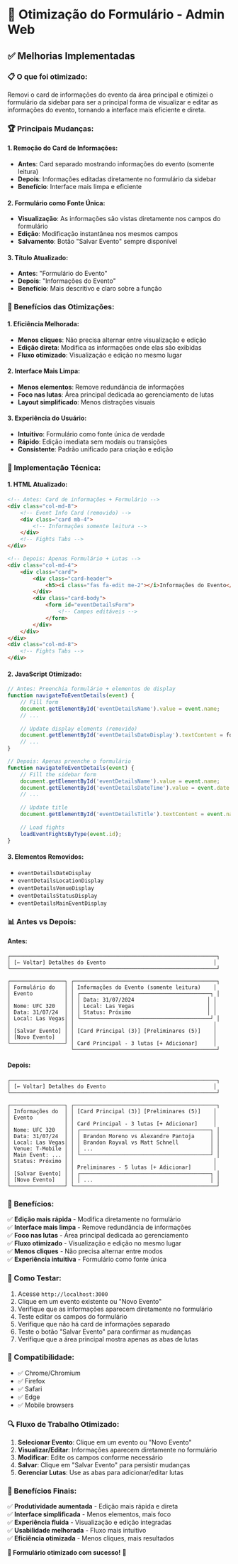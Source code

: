 # 🎯 Otimização do Formulário - Admin Web

## ✅ **Melhorias Implementadas**

### **📋 O que foi otimizado:**

Removi o card de informações do evento da área principal e otimizei o formulário da sidebar para ser a principal forma de visualizar e editar as informações do evento, tornando a interface mais eficiente e direta.

### **🏆 Principais Mudanças:**

#### **1. Remoção do Card de Informações:**
- **Antes**: Card separado mostrando informações do evento (somente leitura)
- **Depois**: Informações editadas diretamente no formulário da sidebar
- **Benefício**: Interface mais limpa e eficiente

#### **2. Formulário como Fonte Única:**
- **Visualização**: As informações são vistas diretamente nos campos do formulário
- **Edição**: Modificação instantânea nos mesmos campos
- **Salvamento**: Botão "Salvar Evento" sempre disponível

#### **3. Título Atualizado:**
- **Antes**: "Formulário do Evento"
- **Depois**: "Informações do Evento"
- **Benefício**: Mais descritivo e claro sobre a função

### **🎯 Benefícios das Otimizações:**

#### **1. Eficiência Melhorada:**
- **Menos cliques**: Não precisa alternar entre visualização e edição
- **Edição direta**: Modifica as informações onde elas são exibidas
- **Fluxo otimizado**: Visualização e edição no mesmo lugar

#### **2. Interface Mais Limpa:**
- **Menos elementos**: Remove redundância de informações
- **Foco nas lutas**: Área principal dedicada ao gerenciamento de lutas
- **Layout simplificado**: Menos distrações visuais

#### **3. Experiência do Usuário:**
- **Intuitivo**: Formulário como fonte única de verdade
- **Rápido**: Edição imediata sem modais ou transições
- **Consistente**: Padrão unificado para criação e edição

### **🔧 Implementação Técnica:**

#### **1. HTML Atualizado:**
```html
<!-- Antes: Card de informações + Formulário -->
<div class="col-md-8">
    <!-- Event Info Card (removido) -->
    <div class="card mb-4">
        <!-- Informações somente leitura -->
    </div>
    <!-- Fights Tabs -->
</div>

<!-- Depois: Apenas Formulário + Lutas -->
<div class="col-md-4">
    <div class="card">
        <div class="card-header">
            <h5><i class="fas fa-edit me-2"></i>Informações do Evento</h5>
        </div>
        <div class="card-body">
            <form id="eventDetailsForm">
                <!-- Campos editáveis -->
            </form>
        </div>
    </div>
</div>
<div class="col-md-8">
    <!-- Fights Tabs -->
</div>
```

#### **2. JavaScript Otimizado:**
```javascript
// Antes: Preenchia formulário + elementos de display
function navigateToEventDetails(event) {
    // Fill form
    document.getElementById('eventDetailsName').value = event.name;
    // ...
    
    // Update display elements (removido)
    document.getElementById('eventDetailsDateDisplay').textContent = formattedDate;
    // ...
}

// Depois: Apenas preenche o formulário
function navigateToEventDetails(event) {
    // Fill the sidebar form
    document.getElementById('eventDetailsName').value = event.name;
    document.getElementById('eventDetailsDateTime').value = event.date.replace(' ', 'T');
    // ...
    
    // Update title
    document.getElementById('eventDetailsTitle').textContent = event.name;
    
    // Load fights
    loadEventFightsByType(event.id);
}
```

#### **3. Elementos Removidos:**
- `eventDetailsDateDisplay`
- `eventDetailsLocationDisplay`
- `eventDetailsVenueDisplay`
- `eventDetailsStatusDisplay`
- `eventDetailsMainEventDisplay`

### **📊 Antes vs Depois:**

#### **Antes:**
```
┌─────────────────────────────────────────────────────────────────┐
│ [← Voltar] Detalhes do Evento                                  │
└─────────────────────────────────────────────────────────────────┘

┌─────────────────┐ ┌─────────────────────────────────────────────┐
│ Formulário do   │ │ Informações do Evento (somente leitura)    │
│ Evento          │ │ ┌─────────────────────────────────────────┐ │
│                 │ │ │ Data: 31/07/2024                       │ │
│ Nome: UFC 320   │ │ │ Local: Las Vegas                       │ │
│ Data: 31/07/24  │ │ │ Status: Próximo                        │ │
│ Local: Las Vegas│ │ └─────────────────────────────────────────┘ │
│                 │ │                                            │
│ [Salvar Evento] │ │ [Card Principal (3)] [Preliminares (5)]    │
│ [Novo Evento]   │ │                                            │
└─────────────────┘ │ Card Principal - 3 lutas [+ Adicionar]     │
                    └─────────────────────────────────────────────┘
```

#### **Depois:**
```
┌─────────────────────────────────────────────────────────────────┐
│ [← Voltar] Detalhes do Evento                                  │
└─────────────────────────────────────────────────────────────────┘

┌─────────────────┐ ┌─────────────────────────────────────────────┐
│ Informações do  │ │ [Card Principal (3)] [Preliminares (5)]    │
│ Evento          │ │                                            │
│                 │ │ Card Principal - 3 lutas [+ Adicionar]     │
│ Nome: UFC 320   │ │ ┌─────────────────────────────────────────┐ │
│ Data: 31/07/24  │ │ │ Brandon Moreno vs Alexandre Pantoja     │ │
│ Local: Las Vegas│ │ │ Brandon Royval vs Matt Schnell          │ │
│ Venue: T-Mobile │ │ │ ...                                     │ │
│ Main Event: ... │ │ └─────────────────────────────────────────┘ │
│ Status: Próximo │ │                                            │
│                 │ │ Preliminares - 5 lutas [+ Adicionar]       │
│ [Salvar Evento] │ │ ┌─────────────────────────────────────────┐ │
│ [Novo Evento]   │ │ │ ...                                     │ │
└─────────────────┘ └─────────────────────────────────────────────┘
```

### **🎯 Benefícios:**

✅ **Edição mais rápida** - Modifica diretamente no formulário  
✅ **Interface mais limpa** - Remove redundância de informações  
✅ **Foco nas lutas** - Área principal dedicada ao gerenciamento  
✅ **Fluxo otimizado** - Visualização e edição no mesmo lugar  
✅ **Menos cliques** - Não precisa alternar entre modos  
✅ **Experiência intuitiva** - Formulário como fonte única  

### **🧪 Como Testar:**

1. Acesse `http://localhost:3000`
2. Clique em um evento existente ou "Novo Evento"
3. Verifique que as informações aparecem diretamente no formulário
4. Teste editar os campos do formulário
5. Verifique que não há card de informações separado
6. Teste o botão "Salvar Evento" para confirmar as mudanças
7. Verifique que a área principal mostra apenas as abas de lutas

### **📱 Compatibilidade:**

- ✅ Chrome/Chromium
- ✅ Firefox
- ✅ Safari
- ✅ Edge
- ✅ Mobile browsers

### **🔍 Fluxo de Trabalho Otimizado:**

1. **Selecionar Evento**: Clique em um evento ou "Novo Evento"
2. **Visualizar/Editar**: Informações aparecem diretamente no formulário
3. **Modificar**: Edite os campos conforme necessário
4. **Salvar**: Clique em "Salvar Evento" para persistir mudanças
5. **Gerenciar Lutas**: Use as abas para adicionar/editar lutas

### **🎉 Benefícios Finais:**

✅ **Produtividade aumentada** - Edição mais rápida e direta  
✅ **Interface simplificada** - Menos elementos, mais foco  
✅ **Experiência fluida** - Visualização e edição integradas  
✅ **Usabilidade melhorada** - Fluxo mais intuitivo  
✅ **Eficiência otimizada** - Menos cliques, mais resultados  

**🎉 Formulário otimizado com sucesso!** 🎯 